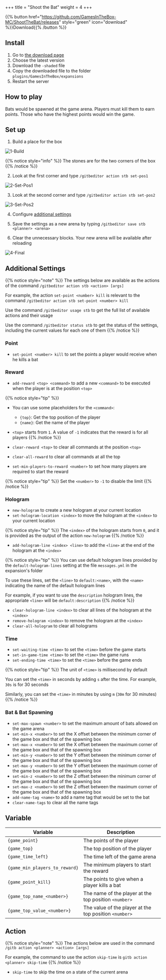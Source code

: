 +++
title = "Shoot the Bat"
weight = 4
+++

{{% button href="https://github.com/GamesInTheBox-MC/ShootTheBat/releases" style="green" icon="download" %}}Download{{% /button %}}

## Install

1. Go to [the download page](https://github.com/GamesInTheBox-MC/ShootTheBat/releases)
2. Choose the latest version
3. Download the `-shaded` file
4. Copy the downloaded file to the folder `plugins/GamesInTheBox/expansions`
5. Restart the server

## How to play

Bats would be spawned at the game arena. Players must kill them to earn points. Those who have the highest points would win the game.

## Set up

1. Build a place for the box

![1-Build](1-build.png)

{{% notice style="info" %}}
The stones are for the two corners of the box
{{% /notice %}}

2. Look at the first corner and type `/gitbeditor action stb set-pos1`

![2-Set-Pos1](2-set-pos1.png)

3. Look at the second corner and type `/gitbeditor action stb set-pos2`

![3-Set-Pos2](3-set-pos2.png)

4. Configure [additional settings](#additional-settings)

5. Save the settings as a new arena by typing `/gitbeditor save stb <planner> <arena>`

6. Clear the unnecessary blocks. Your new arena will be available after reloading

![4-Final](4-final.png)

## Additional Settings

{{% notice style="note" %}}
The settings below are available as the actions of the command `/gitbeditor action stb <action> [args]`

For example, the action `set-point <number> kill` is relevant to the command `/gitbeditor action stb set-point <number> kill`

Use the command `/gitbeditor usage stb` to get the full list of available actions and their usage

Use the command `/gitbeditor status stb` to get the status of the settings, including the current values for each one of them
{{% /notice %}}

### Point

* `set-point <number> kill` to set the points a player would receive when he kills a bat

### Reward

* `add-reward <top> <command>` to add a new `<command>` to be executed when the player is at the position `<top>`

{{% notice style="tip" %}}
* You can use some placeholders for the `<command>`:
  * `{top}`: Get the top position of the player
  * `{name}`: Get the name of the player
* `<top>` starts from `1`. A value of `-1` indicates that the reward is for all players
{{% /notice %}}

* `clear-reward <top>` to clear all commands at the position `<top>`
* `clear-all-reward` to clear all commands at all the top
* `set-min-players-to-reward <number>` to set how many players are required to start the reward

{{% notice style="tip" %}}
Set the `<number>` to `-1` to disable the limit
{{% /notice %}}

### Hologram

* `new-hologram` to create a new hologram at your current location
* `set-hologram-location <index>` to move the hologram at the `<index>` to your current location

{{% notice style="tip" %}}
The `<index>` of the hologram starts from `0`, and it is provided as the output of the action `new-hologram`
{{% /notice %}}

* `add-hologram-line <index> <line>` to add the `<line>` at the end of the hologram at the `<index>`

{{% notice style="tip" %}}
You can use default hologram lines provided by the `default-hologram-lines` setting at the file `messages.yml` in the expansion's folder

To use these lines, set the `<line>` to `default:<name>`, with the `<name>` indicating the name of the default hologram lines

For example, if you want to use the `description` hologram lines, the appropriate `<line>` will be `default:description`
{{% /notice %}}

* `clear-hologram-line <index>` to clear all lines of the hologram at the `<index>`
* `remove-hologram <index>` to remove the hologram at the `<index>`
* `clear-all-hologram` to clear all holograms

### Time

* `set-waiting-time <time>` to set the `<time>` before the game starts
* `set-in-game-time <time>` to set the `<time>` the game runs
* `set-ending-time <time>` to set the `<time>` before the game ends

{{% notice style="tip" %}}
The unit of `<time>` is millisecond by default

You can set the `<time>` in seconds by adding `s` after the time. For example, `30s` is for 30 seconds

Similarly, you can set the `<time>` in minutes by using `m` (`30m` for 30 minutes)
{{% /notice %}}

### Bat & Bat Spawning

* `set-max-spawn <number>` to set the maximum amount of bats allowed on the game arena
* `set-min-x <number>` to set the X offset between the minimum corner of the game box and that of the spawning box
* `set-max-x <number>` to set the X offset between the maximum corner of the game box and that of the spawning box
* `set-min-y <number>` to set the Y offset between the minimum corner of the game box and that of the spawning box
* `set-max-y <number>` to set the Y offset between the maximum corner of the game box and that of the spawning box
* `set-min-z <number>` to set the Z offset between the minimum corner of the game box and that of the spawning box
* `set-max-z <number>` to set the Z offset between the maximum corner of the game box and that of the spawning box
* `add-name-tag <name>` to add a name tag that would be set to the bat
* `clear-name-tags` to clear all the name tags

## Variable

| Variable | Description |
| --- | --- |
| `{game_point}` | The points of the player |
| `{game_top}` | The top position of the player |
| `{game_time_left}` | The time left of the game arena |
| `{game_min_players_to_reward}` | The minimum players to start the reward |
| `{game_point_kill}` | The points to give when a player kills a bat |
| `{game_top_name_<number>}` | The name of the player at the top position `<number>` |
| `{game_top_value_<number>}` | The value of the player at the top position `<number>` |

## Action

{{% notice style="note" %}}
The actions below are used in the command `/gitb action <planner> <action> [args]`

For example, the command to use the action `skip-time` is `gitb action <planner> skip-time`
{{% /notice %}}

* `skip-time` to skip the time on a state of the current arena

